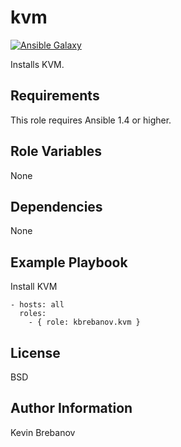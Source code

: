 kvm
===

[![Ansible Galaxy](https://img.shields.io/badge/galaxy-kbrebanov.kvm-660198.svg)](https://galaxy.ansible.com/list#/roles/3299)

Installs KVM.

Requirements
------------

This role requires Ansible 1.4 or higher.

Role Variables
--------------

None

Dependencies
------------

None

Example Playbook
----------------

Install KVM
```
- hosts: all
  roles:
    - { role: kbrebanov.kvm }
```

License
-------

BSD

Author Information
------------------

Kevin Brebanov
